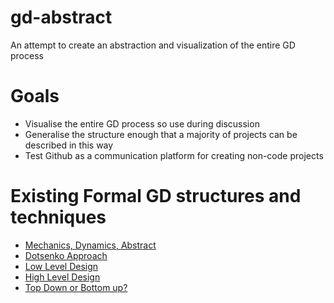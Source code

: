 # gd-abstract
An attempt to create an abstraction and visualization of the entire GD process

# Goals
* Visualise the entire GD process so use during discussion
* Generalise the structure enough that a majority of projects can be described in this way
* Test Github as a communication platform for creating non-code projects

# Existing Formal GD structures and techniques
* [Mechanics, Dynamics, Abstract](http://www.cs.northwestern.edu/~rob/publications/MDA.pdf)
* [Dotsenko Approach](http://www.gamasutra.com/blogs/AndrewDotsenko/20160304/267298/Game_Design_Framework_On_the_way_to_good_Game_Design.php)
* [Low Level Design](https://docs.google.com/document/d/1-I08qX76DgSFyN1ByIGtPuqXh7bVKraHcNIA25tpAzE/edit)
* [High Level Design](http://www.csc.kth.se/utbildning/kth/kurser/DH2640/grip08/HighConceptTemplate-Inl4.pdf)
* [Top Down or Bottom up?](http://www.gamasutra.com/view/feature/2129/game_design_cognition_the_.php?print=1)

